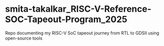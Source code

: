 # smita-takalkar_RISC-V-Reference-SOC-Tapeout-Program_2025
Repo documenting my RISC-V SoC tapeout journey from RTL to GDSII using open-source tools
